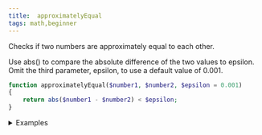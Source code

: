 ```yaml
---
title:  approximatelyEqual
tags: math,beginner
---
```


Checks if two numbers are approximately equal to each other.

Use abs() to compare the absolute difference of the two values to epsilon. Omit the third parameter, epsilon, to use a default value of 0.001.

```php
function approximatelyEqual($number1, $number2, $epsilon = 0.001)
{
    return abs($number1 - $number2) < $epsilon;
}
```

<details>
<summary>Examples</summary>

```php
approximatelyEqual(10.0, 10.00001); // true

approximatelyEqual(10.0, 10.01); // false
```

</details>

